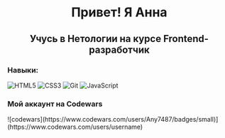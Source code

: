<!--
**AnnaAlexandrova1/AnnaAlexandrova1** is a ✨ _special_ ✨ repository because its `README.md` (this file) appears on your GitHub profile.-->

<h1 align="center">Привет! Я Анна </h1>
<h2 align="center">Учусь в Нетологии на курсе Frontend-разработчик</h2>


<h3>Навыки:</h3>

![HTML5](https://img.shields.io/badge/html5-%23E34F26.svg?style=for-the-badge&logo=html5&logoColor=white)
![CSS3](https://img.shields.io/badge/css3-%231572B6.svg?style=for-the-badge&logo=css3&logoColor=white)
![Git](https://img.shields.io/badge/git-%23F05033.svg?style=for-the-badge&logo=git&logoColor=white)
![JavaScript](https://img.shields.io/badge/javascript-%23323330.svg?style=for-the-badge&logo=javascript&logoColor=%23F7DF1E)

<h3>Мой аккаунт на Codewars </h3>
![codewars](https://www.codewars.com/users/Any7487/badges/small)](https://www.codewars.com/users/username) 

